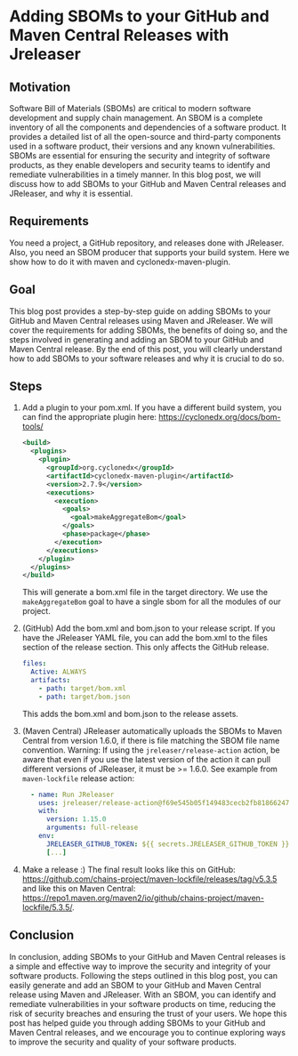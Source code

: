 # Adding SBOMs to your GitHub and Maven Central Releases with Jreleaser

## Motivation
Software Bill of Materials (SBOMs) are critical to modern software development and supply chain management. 
An SBOM is a complete inventory of all the components and dependencies of a software product. 
It provides a detailed list of all the open-source and third-party components used in a software product, their versions and any known vulnerabilities.
SBOMs are essential for ensuring the security and integrity of software products, as they enable developers and security teams to identify and remediate vulnerabilities in a timely manner.
In this blog post, we will discuss how to add SBOMs to your GitHub and Maven Central releases and JReleaser, and why it is essential.

## Requirements

You need a project, a GitHub repository, and releases done with JReleaser.
Also, you need an SBOM producer that supports your build system. 
Here we show how to do it with maven and cyclonedx-maven-plugin.

## Goal 

This blog post provides a step-by-step guide on adding SBOMs to your GitHub and Maven Central releases using Maven and JReleaser.
We will cover the requirements for adding SBOMs, the benefits of doing so, and the steps involved in generating and adding an SBOM to your GitHub and Maven Central release.
By the end of this post, you will clearly understand how to add SBOMs to your software releases and why it is crucial to do so.

## Steps

1. Add a plugin to your pom.xml. If you have a different build system, you can find the appropriate plugin here: https://cyclonedx.org/docs/bom-tools/

   ```xml
   <build>
     <plugins>
       <plugin>
         <groupId>org.cyclonedx</groupId>
         <artifactId>cyclonedx-maven-plugin</artifactId>
         <version>2.7.9</version>
         <executions>
           <execution>
             <goals>
               <goal>makeAggregateBom</goal>
             </goals>
             <phase>package</phase>
           </execution>
         </executions>
       </plugin>
     </plugins>
   </build>
   ```

   This will generate a bom.xml file in the target directory. We use the `makeAggregateBom` goal to have a single sbom for all the modules of our project.

2. (GitHub) Add the bom.xml and bom.json to your release script.
   If you have the JReleaser YAML file, you can add the bom.xml to the files section of the release section. This only affects the GitHub release.

   ```yaml
   files:
     Active: ALWAYS
     artifacts:
       - path: target/bom.xml
       - path: target/bom.json
   ```

   This adds the bom.xml and bom.json to the release assets.

3. (Maven Central) JReleaser automatically uploads the SBOMs to Maven Central from version 1.6.0, if there is file matching the SBOM file name convention.
   Warning: If using the `jreleaser/release-action` action, be aware that even if you use the latest version of the action it can pull different versions of JReleaser, it must be >= 1.6.0. 
   See example from `maven-lockfile` release action:

   ```yml
     - name: Run JReleaser
       uses: jreleaser/release-action@f69e545b05f149483cecb2fb81866247992694b8
       with:
         version: 1.15.0
         arguments: full-release 
       env:
         JRELEASER_GITHUB_TOKEN: ${{ secrets.JRELEASER_GITHUB_TOKEN }}
         [...]
   ```

4. Make a release  :)
   The final result looks like this on GitHub: https://github.com/chains-project/maven-lockfile/releases/tag/v5.3.5 and like this on Maven Central: https://repo1.maven.org/maven2/io/github/chains-project/maven-lockfile/5.3.5/.

## Conclusion
In conclusion, adding SBOMs to your GitHub and Maven Central releases is a simple and effective way to improve the security and integrity of your software products. Following the steps outlined in this blog post, you can easily generate and add an SBOM to your GitHub and Maven Central release using Maven and JReleaser. With an SBOM, you can identify and remediate vulnerabilities in your software products on time, reducing the risk of security breaches and ensuring the trust of your users. We hope this post has helped guide you through adding SBOMs to your GitHub and Maven Central releases, and we encourage you to continue exploring ways to improve the security and quality of your software products.
